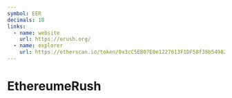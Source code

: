 ```yaml
---
symbol: EER
decimals: 18
links:
  - name: website
    url: https://erush.org/
  - name: explorer
    url: https://etherscan.io/token/0x3cC5EB07E0e1227613F1DF58f38b549823d11cB9
---
```


# EthereumeRush
